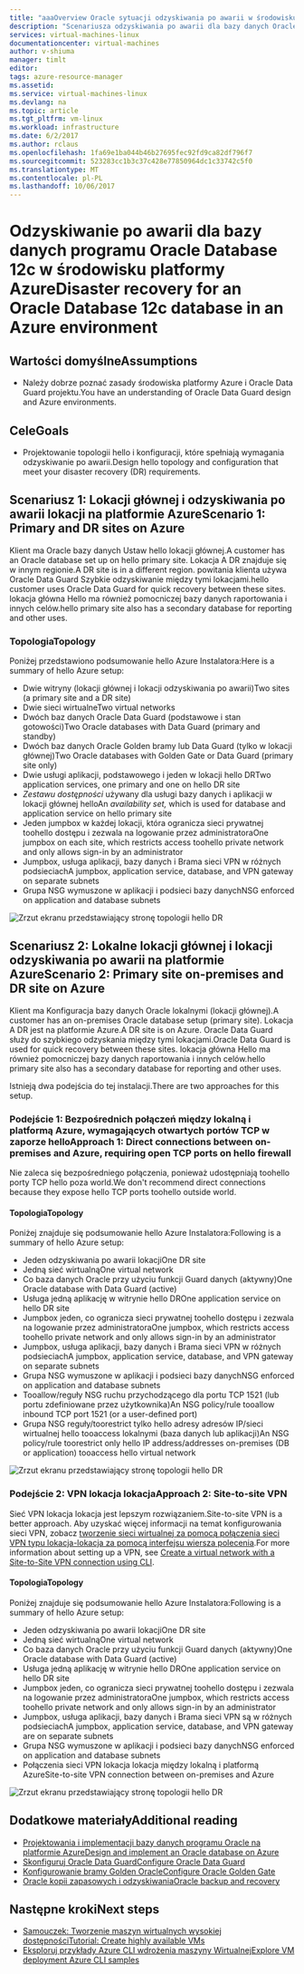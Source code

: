 ```yaml
---
title: "aaaOverview Oracle sytuacji odzyskiwania po awarii w środowisku platformy Azure | Dokumentacja firmy Microsoft"
description: "Scenariusza odzyskiwania po awarii dla bazy danych Oracle 12c w środowisku platformy Azure"
services: virtual-machines-linux
documentationcenter: virtual-machines
author: v-shiuma
manager: timlt
editor: 
tags: azure-resource-manager
ms.assetid: 
ms.service: virtual-machines-linux
ms.devlang: na
ms.topic: article
ms.tgt_pltfrm: vm-linux
ms.workload: infrastructure
ms.date: 6/2/2017
ms.author: rclaus
ms.openlocfilehash: 1fa69e1ba044b46b27695fec92fd9ca82df796f7
ms.sourcegitcommit: 523283cc1b3c37c428e77850964dc1c33742c5f0
ms.translationtype: MT
ms.contentlocale: pl-PL
ms.lasthandoff: 10/06/2017
---
```

# <a name="disaster-recovery-for-an-oracle-database-12c-database-in-an-azure-environment"></a><span data-ttu-id="17455-103">Odzyskiwanie po awarii dla bazy danych programu Oracle Database 12c w środowisku platformy Azure</span><span class="sxs-lookup"><span data-stu-id="17455-103">Disaster recovery for an Oracle Database 12c database in an Azure environment</span></span>

## <a name="assumptions"></a><span data-ttu-id="17455-104">Wartości domyślne</span><span class="sxs-lookup"><span data-stu-id="17455-104">Assumptions</span></span>

- <span data-ttu-id="17455-105">Należy dobrze poznać zasady środowiska platformy Azure i Oracle Data Guard projektu.</span><span class="sxs-lookup"><span data-stu-id="17455-105">You have an understanding of Oracle Data Guard design and Azure environments.</span></span>


## <a name="goals"></a><span data-ttu-id="17455-106">Cele</span><span class="sxs-lookup"><span data-stu-id="17455-106">Goals</span></span>
- <span data-ttu-id="17455-107">Projektowanie topologii hello i konfiguracji, które spełniają wymagania odzyskiwanie po awarii.</span><span class="sxs-lookup"><span data-stu-id="17455-107">Design hello topology and configuration that meet your disaster recovery (DR) requirements.</span></span>

## <a name="scenario-1-primary-and-dr-sites-on-azure"></a><span data-ttu-id="17455-108">Scenariusz 1: Lokacji głównej i odzyskiwania po awarii lokacji na platformie Azure</span><span class="sxs-lookup"><span data-stu-id="17455-108">Scenario 1: Primary and DR sites on Azure</span></span>

<span data-ttu-id="17455-109">Klient ma Oracle bazy danych Ustaw hello lokacji głównej.</span><span class="sxs-lookup"><span data-stu-id="17455-109">A customer has an Oracle database set up on hello primary site.</span></span> <span data-ttu-id="17455-110">Lokacja A DR znajduje się w innym regionie.</span><span class="sxs-lookup"><span data-stu-id="17455-110">A DR site is in a different region.</span></span> <span data-ttu-id="17455-111">powitania klienta używa Oracle Data Guard Szybkie odzyskiwanie między tymi lokacjami.</span><span class="sxs-lookup"><span data-stu-id="17455-111">hello customer uses Oracle Data Guard for quick recovery between these sites.</span></span> <span data-ttu-id="17455-112">lokacja główna Hello ma również pomocniczej bazy danych raportowania i innych celów.</span><span class="sxs-lookup"><span data-stu-id="17455-112">hello primary site also has a secondary database for reporting and other uses.</span></span> 

### <a name="topology"></a><span data-ttu-id="17455-113">Topologia</span><span class="sxs-lookup"><span data-stu-id="17455-113">Topology</span></span>

<span data-ttu-id="17455-114">Poniżej przedstawiono podsumowanie hello Azure Instalatora:</span><span class="sxs-lookup"><span data-stu-id="17455-114">Here is a summary of hello Azure setup:</span></span>

- <span data-ttu-id="17455-115">Dwie witryny (lokacji głównej i lokacji odzyskiwania po awarii)</span><span class="sxs-lookup"><span data-stu-id="17455-115">Two sites (a primary site and a DR site)</span></span>
- <span data-ttu-id="17455-116">Dwie sieci wirtualne</span><span class="sxs-lookup"><span data-stu-id="17455-116">Two virtual networks</span></span>
- <span data-ttu-id="17455-117">Dwóch baz danych Oracle Data Guard (podstawowe i stan gotowości)</span><span class="sxs-lookup"><span data-stu-id="17455-117">Two Oracle databases with Data Guard (primary and standby)</span></span>
- <span data-ttu-id="17455-118">Dwóch baz danych Oracle Golden bramy lub Data Guard (tylko w lokacji głównej)</span><span class="sxs-lookup"><span data-stu-id="17455-118">Two Oracle databases with Golden Gate or Data Guard (primary site only)</span></span>
- <span data-ttu-id="17455-119">Dwie usługi aplikacji, podstawowego i jeden w lokacji hello DR</span><span class="sxs-lookup"><span data-stu-id="17455-119">Two application services, one primary and one on hello DR site</span></span>
- <span data-ttu-id="17455-120">*Zestawu dostępności* używany dla usługi bazy danych i aplikacji w lokacji głównej hello</span><span class="sxs-lookup"><span data-stu-id="17455-120">An *availability set,* which is used for database and application service on hello primary site</span></span>
- <span data-ttu-id="17455-121">Jeden jumpbox w każdej lokacji, która ogranicza sieci prywatnej toohello dostępu i zezwala na logowanie przez administratora</span><span class="sxs-lookup"><span data-stu-id="17455-121">One jumpbox on each site, which restricts access toohello private network and only allows sign-in by an administrator</span></span>
- <span data-ttu-id="17455-122">Jumpbox, usługa aplikacji, bazy danych i Brama sieci VPN w różnych podsieciach</span><span class="sxs-lookup"><span data-stu-id="17455-122">A jumpbox, application service, database, and VPN gateway on separate subnets</span></span>
- <span data-ttu-id="17455-123">Grupa NSG wymuszone w aplikacji i podsieci bazy danych</span><span class="sxs-lookup"><span data-stu-id="17455-123">NSG enforced on application and database subnets</span></span>

![Zrzut ekranu przedstawiający stronę topologii hello DR](./media/oracle-disaster-recovery/oracle_topology_01.png)

## <a name="scenario-2-primary-site-on-premises-and-dr-site-on-azure"></a><span data-ttu-id="17455-125">Scenariusz 2: Lokalne lokacji głównej i lokacji odzyskiwania po awarii na platformie Azure</span><span class="sxs-lookup"><span data-stu-id="17455-125">Scenario 2: Primary site on-premises and DR site on Azure</span></span>

<span data-ttu-id="17455-126">Klient ma Konfiguracja bazy danych Oracle lokalnymi (lokacji głównej).</span><span class="sxs-lookup"><span data-stu-id="17455-126">A customer has an on-premises Oracle database setup (primary site).</span></span> <span data-ttu-id="17455-127">Lokacja A DR jest na platformie Azure.</span><span class="sxs-lookup"><span data-stu-id="17455-127">A DR site is on Azure.</span></span> <span data-ttu-id="17455-128">Oracle Data Guard służy do szybkiego odzyskania między tymi lokacjami.</span><span class="sxs-lookup"><span data-stu-id="17455-128">Oracle Data Guard is used for quick recovery between these sites.</span></span> <span data-ttu-id="17455-129">lokacja główna Hello ma również pomocniczej bazy danych raportowania i innych celów.</span><span class="sxs-lookup"><span data-stu-id="17455-129">hello primary site also has a secondary database for reporting and other uses.</span></span> 

<span data-ttu-id="17455-130">Istnieją dwa podejścia do tej instalacji.</span><span class="sxs-lookup"><span data-stu-id="17455-130">There are two approaches for this setup.</span></span>

### <a name="approach-1-direct-connections-between-on-premises-and-azure-requiring-open-tcp-ports-on-hello-firewall"></a><span data-ttu-id="17455-131">Podejście 1: Bezpośrednich połączeń między lokalną i platformą Azure, wymagających otwartych portów TCP w zaporze hello</span><span class="sxs-lookup"><span data-stu-id="17455-131">Approach 1: Direct connections between on-premises and Azure, requiring open TCP ports on hello firewall</span></span> 

<span data-ttu-id="17455-132">Nie zaleca się bezpośredniego połączenia, ponieważ udostępniają toohello porty TCP hello poza world.</span><span class="sxs-lookup"><span data-stu-id="17455-132">We don't recommend direct connections because they expose hello TCP ports toohello outside world.</span></span>

#### <a name="topology"></a><span data-ttu-id="17455-133">Topologia</span><span class="sxs-lookup"><span data-stu-id="17455-133">Topology</span></span>

<span data-ttu-id="17455-134">Poniżej znajduje się podsumowanie hello Azure Instalatora:</span><span class="sxs-lookup"><span data-stu-id="17455-134">Following is a summary of hello Azure setup:</span></span>

- <span data-ttu-id="17455-135">Jeden odzyskiwania po awarii lokacji</span><span class="sxs-lookup"><span data-stu-id="17455-135">One DR site</span></span> 
- <span data-ttu-id="17455-136">Jedną sieć wirtualną</span><span class="sxs-lookup"><span data-stu-id="17455-136">One virtual network</span></span>
- <span data-ttu-id="17455-137">Co baza danych Oracle przy użyciu funkcji Guard danych (aktywny)</span><span class="sxs-lookup"><span data-stu-id="17455-137">One Oracle database with Data Guard (active)</span></span>
- <span data-ttu-id="17455-138">Usługa jedną aplikację w witrynie hello DR</span><span class="sxs-lookup"><span data-stu-id="17455-138">One application service on hello DR site</span></span>
- <span data-ttu-id="17455-139">Jumpbox jeden, co ogranicza sieci prywatnej toohello dostępu i zezwala na logowanie przez administratora</span><span class="sxs-lookup"><span data-stu-id="17455-139">One jumpbox, which restricts access toohello private network and only allows sign-in by an administrator</span></span>
- <span data-ttu-id="17455-140">Jumpbox, usługa aplikacji, bazy danych i Brama sieci VPN w różnych podsieciach</span><span class="sxs-lookup"><span data-stu-id="17455-140">A jumpbox, application service, database, and VPN gateway on separate subnets</span></span>
- <span data-ttu-id="17455-141">Grupa NSG wymuszone w aplikacji i podsieci bazy danych</span><span class="sxs-lookup"><span data-stu-id="17455-141">NSG enforced on application and database subnets</span></span>
- <span data-ttu-id="17455-142">Tooallow/reguły NSG ruchu przychodzącego dla portu TCP 1521 (lub portu zdefiniowane przez użytkownika)</span><span class="sxs-lookup"><span data-stu-id="17455-142">An NSG policy/rule tooallow inbound TCP port 1521 (or a user-defined port)</span></span>
- <span data-ttu-id="17455-143">Grupa NSG reguły/toorestrict tylko hello adresy adresów IP/sieci wirtualnej hello tooaccess lokalnymi (baza danych lub aplikacji)</span><span class="sxs-lookup"><span data-stu-id="17455-143">An NSG policy/rule toorestrict only hello IP address/addresses on-premises (DB or application) tooaccess hello virtual network</span></span>

![Zrzut ekranu przedstawiający stronę topologii hello DR](./media/oracle-disaster-recovery/oracle_topology_02.png)

### <a name="approach-2-site-to-site-vpn"></a><span data-ttu-id="17455-145">Podejście 2: VPN lokacja lokacja</span><span class="sxs-lookup"><span data-stu-id="17455-145">Approach 2: Site-to-site VPN</span></span>
<span data-ttu-id="17455-146">Sieć VPN lokacja lokacja jest lepszym rozwiązaniem.</span><span class="sxs-lookup"><span data-stu-id="17455-146">Site-to-site VPN is a better approach.</span></span> <span data-ttu-id="17455-147">Aby uzyskać więcej informacji na temat konfigurowania sieci VPN, zobacz [tworzenie sieci wirtualnej za pomocą połączenia sieci VPN typu lokacja-lokacja za pomocą interfejsu wiersza polecenia](https://docs.microsoft.com/en-us/azure/vpn-gateway/vpn-gateway-howto-site-to-site-resource-manager-cli).</span><span class="sxs-lookup"><span data-stu-id="17455-147">For more information about setting up a VPN, see [Create a virtual network with a Site-to-Site VPN connection using CLI](https://docs.microsoft.com/en-us/azure/vpn-gateway/vpn-gateway-howto-site-to-site-resource-manager-cli).</span></span>

#### <a name="topology"></a><span data-ttu-id="17455-148">Topologia</span><span class="sxs-lookup"><span data-stu-id="17455-148">Topology</span></span>

<span data-ttu-id="17455-149">Poniżej znajduje się podsumowanie hello Azure Instalatora:</span><span class="sxs-lookup"><span data-stu-id="17455-149">Following is a summary of hello Azure setup:</span></span>

- <span data-ttu-id="17455-150">Jeden odzyskiwania po awarii lokacji</span><span class="sxs-lookup"><span data-stu-id="17455-150">One DR site</span></span> 
- <span data-ttu-id="17455-151">Jedną sieć wirtualną</span><span class="sxs-lookup"><span data-stu-id="17455-151">One virtual network</span></span> 
- <span data-ttu-id="17455-152">Co baza danych Oracle przy użyciu funkcji Guard danych (aktywny)</span><span class="sxs-lookup"><span data-stu-id="17455-152">One Oracle database with Data Guard (active)</span></span>
- <span data-ttu-id="17455-153">Usługa jedną aplikację w witrynie hello DR</span><span class="sxs-lookup"><span data-stu-id="17455-153">One application service on hello DR site</span></span>
- <span data-ttu-id="17455-154">Jumpbox jeden, co ogranicza sieci prywatnej toohello dostępu i zezwala na logowanie przez administratora</span><span class="sxs-lookup"><span data-stu-id="17455-154">One jumpbox, which restricts access toohello private network and only allows sign-in by an administrator</span></span>
- <span data-ttu-id="17455-155">Jumpbox, usługa aplikacji, bazy danych i Brama sieci VPN są w różnych podsieciach</span><span class="sxs-lookup"><span data-stu-id="17455-155">A jumpbox, application service, database, and VPN gateway are on separate subnets</span></span>
- <span data-ttu-id="17455-156">Grupa NSG wymuszone w aplikacji i podsieci bazy danych</span><span class="sxs-lookup"><span data-stu-id="17455-156">NSG enforced on application and database subnets</span></span>
- <span data-ttu-id="17455-157">Połączenia sieci VPN lokacja lokacja między lokalną i platformą Azure</span><span class="sxs-lookup"><span data-stu-id="17455-157">Site-to-site VPN connection between on-premises and Azure</span></span>

![Zrzut ekranu przedstawiający stronę topologii hello DR](./media/oracle-disaster-recovery/oracle_topology_03.png)

## <a name="additional-reading"></a><span data-ttu-id="17455-159">Dodatkowe materiały</span><span class="sxs-lookup"><span data-stu-id="17455-159">Additional reading</span></span>

- [<span data-ttu-id="17455-160">Projektowania i implementacji bazy danych programu Oracle na platformie Azure</span><span class="sxs-lookup"><span data-stu-id="17455-160">Design and implement an Oracle database on Azure</span></span>](oracle-design.md)
- [<span data-ttu-id="17455-161">Skonfiguruj Oracle Data Guard</span><span class="sxs-lookup"><span data-stu-id="17455-161">Configure Oracle Data Guard</span></span>](configure-oracle-dataguard.md)
- [<span data-ttu-id="17455-162">Konfigurowanie bramy Golden Oracle</span><span class="sxs-lookup"><span data-stu-id="17455-162">Configure Oracle Golden Gate</span></span>](configure-oracle-golden-gate.md)
- [<span data-ttu-id="17455-163">Oracle kopii zapasowych i odzyskiwania</span><span class="sxs-lookup"><span data-stu-id="17455-163">Oracle backup and recovery</span></span>](oracle-backup-recovery.md)


## <a name="next-steps"></a><span data-ttu-id="17455-164">Następne kroki</span><span class="sxs-lookup"><span data-stu-id="17455-164">Next steps</span></span>

- [<span data-ttu-id="17455-165">Samouczek: Tworzenie maszyn wirtualnych wysokiej dostępności</span><span class="sxs-lookup"><span data-stu-id="17455-165">Tutorial: Create highly available VMs</span></span>](../../linux/create-cli-complete.md)
- [<span data-ttu-id="17455-166">Eksploruj przykłady Azure CLI wdrożenia maszyny Wirtualnej</span><span class="sxs-lookup"><span data-stu-id="17455-166">Explore VM deployment Azure CLI samples</span></span>](../../linux/cli-samples.md)
